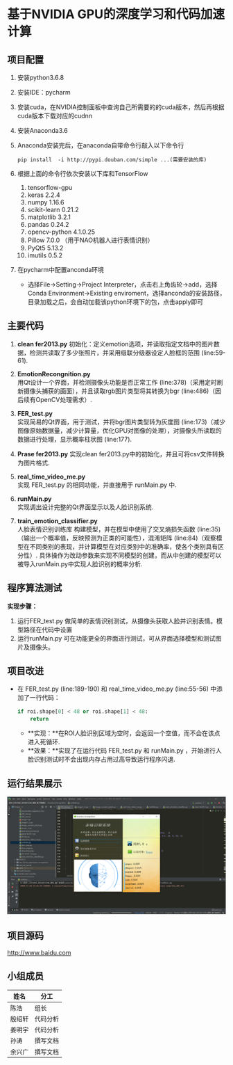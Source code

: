 # 基于NVIDIA GPU的深度学习和代码加速计算

## 项目配置

1. 安装python3.6.8

2. 安装IDE：pycharm

3. 安装cuda，在NVIDIA控制面板中查询自己所需要的的cuda版本，然后再根据cuda版本下载对应的cudnn

4. 安装Anaconda3.6

5. Anaconda安装完后，在anaconda自带命令行敲入以下命令行

    ```shell
   pip install  -i http://pypi.douban.com/simple ...(需要安装的库)
   ```

6. 根据上面的命令行依次安装以下库和TensorFlow

   1. tensorflow-gpu
   2. keras  2.2.4
   3. numpy  1.16.6
   4. scikit-learn  0.21.2
   5. matplotlib  3.2.1
   6. pandas   0.24.2
   7. opencv-python   4.1.0.25
   8. Pillow  7.0.0 （用于NAO机器人进行表情识别）
   9. PyQt5  5.13.2
   10. imutils  0.5.2

7. 在pycharm中配置anconda环境

   * 选择File->Setting->Project Interpreter，点击右上角齿轮->add，选择Conda Environment->Existing enviroment，选择anconda的安装路径，目录加载之后，会自动加载该python环境下的包，点击apply即可



## 主要代码

1. **clean fer2013.py**	
   	初始化：定义emotion选项，并读取指定文档中的图片数据，检测共读取了多少张照片，并采用级联分级器设定人脸框的范围 (line:59-61).

2.  **EmotionRecongnition.py**	
      	用Qt设计一个界面，并检测摄像头功能是否正常工作 (line:378)（采用定时刷新摄像头捕获的画面），并且读取rgb图片类型将其转换为bgr (line:486)（因后续有OpenCV处理需求）.

3. **FER_test.py**	
   	实现简易的Qt界面，用于测试，并将bgr图片类型转为灰度图 (line:173)（减少图像原始数据量，减少计算量，优化GPU对图像的处理），对摄像头所读取的数据进行处理，显示概率柱状图 (line:177).

4. **Prase fer2013.py**	
   	实现clean fer2013.py中的初始化，并且可将csv文件转换为图片格式.
5. **real_time_video_me.py**	
   	实现 FER_test.py 的相同功能，并直接用于 runMain.py 中.
6. **runMain.py**	
   	实现调出设计完整的Qt界面显示以及人脸识别系统.
7. **train_emotion_classifier.py**		
   	人脸表情识别训练库
      	构建模型，并在模型中使用了交叉熵损失函数 (line:35)（输出一个概率值，反映预测为正类的可能性），混淆矩阵 (line:84)（观察模型在不同类别的表现，并计算模型在对应类别中的准确率，使各个类别具有区分性）.
   具体操作为改动参数来实现不同模型的创建，而从中创建的模型可以被导入runMain.py中实现人脸识别的概率分析.

## 程序算法测试

**实现步骤：**

1.  运行FER_test.py 做简单的表情识别测试，从摄像头获取人脸并识别表情。模型路径在代码中设置
2. 运行runMain.py 可在功能更全的界面进行测试，可从界面选择模型和测试图片及摄像头。

## 项目改进

* 在 FER_test.py (line:189-190) 和 real_time_video_me.py (line:55-56) 中添加了一行代码：

  ```python
  if roi.shape[0] < 48 or roi.shape[1] < 48:
      return
  ```

  * **实现：**在ROI人脸识别区域为空时，会返回一个空值，而不会在该点进入死循环.
  * **效果：**实现了在运行代码 FER_test.py 和 runMain.py ，开始进行人脸识别测试时不会出现内存占用过高导致运行程序闪退.

## 运行结果展示

![](./img1.png)

## 项目源码

http://www.baidu.com

## 小组成员

| 姓名   | 分工     |
| ------ | -------- |
| 陈浩   | 组长     |
| 殷绍轩 | 代码分析 |
| 姜明宇 | 代码分析 |
| 孙涛   | 撰写文档 |
| 余兴广 | 撰写文档 |

